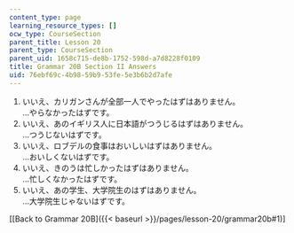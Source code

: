 ```yaml
---
content_type: page
learning_resource_types: []
ocw_type: CourseSection
parent_title: Lesson 20
parent_type: CourseSection
parent_uid: 1658c715-de8b-1752-598d-a7d8228f0109
title: Grammar 20B Section II Answers
uid: 76ebf69c-4b98-59b9-53fe-5e3b6b2d7afe
---
```


1.  いいえ、カリガンさんが全部一人でやったはずはありません。  
    …やらなかったはずです。
2.  いいえ、あのイギリス人に日本語がつうじるはずはありません。  
    …つうじないはずです。
3.  いいえ、ロブデルの食事はおいしいはずはありません。  
    …おいしくないはずです。
4.  いいえ、きのうは忙しかったはずはありません。  
    …忙しくなかったはずです。
5.  いいえ、あの学生、大学院生のはずはありません。  
    …大学院生じゃないはずです。

\[[Back to Grammar 20B]({{< baseurl >}}/pages/lesson-20/grammar20b#1)\]